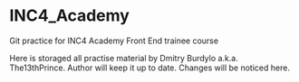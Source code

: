 # INC4_Academy
Git practice for INC4 Academy Front End trainee course


Here is storaged all practise material by Dmitry Burdylo a.k.a. The13thPrince.
Author will keep it up to date.
Changes will be noticed here.





